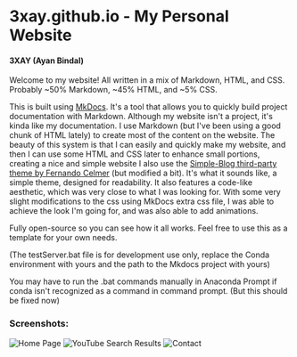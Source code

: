 # 3xay.github.io - My Personal Website
#### 3XAY (Ayan Bindal)

Welcome to my website!
All written in a mix of Markdown, HTML, and CSS.
Probably ~50% Markdown, ~45% HTML, and ~5% CSS.

This is built using [MkDocs](https://mkdocs.org). It's a tool that allows you to quickly build project documentation with Markdown.
Although my website isn't a project, it's kinda like my documentation. I use Markdown (but I've been using a good chunk of HTML lately) to create most of the content on the website.
The beauty of this system is that I can easily and quickly make my website, and then I can use some HTML and CSS later to enhance small portions, creating a nice and simple website
I also use the [Simple-Blog third-party theme by Fernando Celmer](https://github.com/FernandoCelmer/mkdocs-simple-blog) (but modified a bit). It's what it sounds like, a simple theme, designed for readability.
It also features a code-like aesthetic, which was very close to what I was looking for. With some very slight modifications to the css using MkDocs extra css file, I was able to achieve the look I'm going for, and was also able to add animations.

Fully open-source so you can see how it all works.
Feel free to use this as a template for your own needs.

(The testServer.bat file is for development use only, replace the
Conda environment with yours and the path to the Mkdocs project with yours)

You may have to run the .bat commands manually in Anaconda Prompt if conda isn't recognized as a command in command prompt. (But this should be fixed now)

### Screenshots:
![Home Page](https://github.com/3XAY/3xay.github.io/tree/main/screenshots/homepage.png)
![YouTube Search Results](https://github.com/3XAY/3xay.github.io/tree/main/screenshots/search.png)
![Contact](https://github.com/3XAY/3xay.github.io/tree/main/screenshots/contacts.png)
